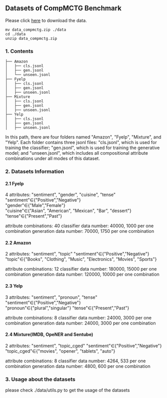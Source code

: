 ## Datasets of CompMCTG Benchmark

Please click [here](https://drive.google.com/file/d/1qUI7u2F9gYweinAtz3bGB7B7hpkSAOby/view?usp=sharing) to download the data.

```shell
mv data_compmctg.zip ./data
cd ./data
unzip data_compmctg.zip
```

### 1. Contents

```
├── Amazon
│   ├── cls.jsonl
│   ├── gen.jsonl
│   └── unseen.jsonl
├── Fyelp
│   ├── cls.jsonl
│   ├── gen.jsonl
│   ├── unseen.jsonl
├── Mixture
│   ├── cls.jsonl
│   ├── gen.jsonl
│   ├── unseen.jsonl
├── Yelp
│   ├── cls.jsonl
│   ├── gen.jsonl
│   ├── unseen.jsonl
```

In this path, there are four folders named "Amazon", "Fyelp", "Mixture", and "Yelp". Each folder contains three jsonl files: "cls.jsonl", which is used for training the classifier; "gen.jsonl", which is used for training the generative model; and "unseen.jsonl", which includes all compositional attribute combinations under all modes of this dataset.

### 2. Datasets Information

#### 2.1 Fyelp
4 attributes: "sentiment", "gender", "cuisine", "tense"  
		"sentiment"&isin;{"Positive","Negative"}  
		"gender"&isin;{"Male","Female"}  
		"cuisine"&isin;{"Asian", "American", "Mexican", "Bar", "dessert"}  
		"tense"&isin;{"Present","Past"}  

attribute combinations: 40
		classifier data number: 40000, 1000 per one combination
		generation data number: 70000, 1750 per one combination

#### 2.2 Amazon

2 attributes: "sentiment", "topic" 
		"sentiment"&isin;{"Positive","Negative"}  
		"topic"&isin;{"Books", "Clothing", "Music", "Electronics", "Movies", "Sports"}

attribute combinations: 12
		classifier data number: 180000, 15000 per one combination
		generation data number: 120000, 10000 per one combination

#### 2.3 Yelp
3 attributes: "sentiment", "pronoun", "tense" 
		"sentiment"&isin;{"Positive","Negative"}  
		"pronoun"&isin;{"plural","singular"}
		"tense"&isin;{"Present","Past"}

attribute combinations: 8
		classifier data number: 24000, 3000 per one combination
		generation data number: 24000, 3000 per one combination

#### 2.4 Mixture(IMDB, OpeNER and Sentube)
2 attributes: "sentiment", "topic_cged" 
		"sentiment"&isin;{"Positive","Negative"}  
		"topic_cged"&isin;{"movies", "opener", "tablets", "auto"}

attribute combinations: 8
		classifier data number: 4264, 533 per one combination
		generation data number: 4800, 600 per one combination

### 3. Usage about the datasets

please check ./data/utils.py to get the usage of the datasets
